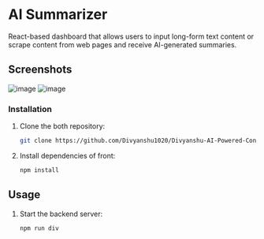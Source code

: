 # AI Summarizer
React-based dashboard that allows users to input long-form text content or scrape content from web pages and receive AI-generated summaries.

## Screenshots 
![image](https://github.com/Divyanshu1020/Divyanshu-AI-Powered-Content-Summarizer-Dashboard-Frontend/assets/97149795/75fcc416-7b45-4754-92fe-2f21a33a4fa7)
![image](https://github.com/Divyanshu1020/Divyanshu-AI-Powered-Content-Summarizer-Dashboard-Frontend/assets/97149795/55ecf02d-9dcb-45a5-8402-edfc35fa1bda)




### Installation
1. Clone the both repository:
   ```bash
   git clone https://github.com/Divyanshu1020/Divyanshu-AI-Powered-Content-Summarizer-Dashboard-Frontend.git
   ```

3. Install dependencies of front:
   ```bash
   npm install
   ```

## Usage
1. Start the backend server:
   ```bash
   npm run div
   ```
